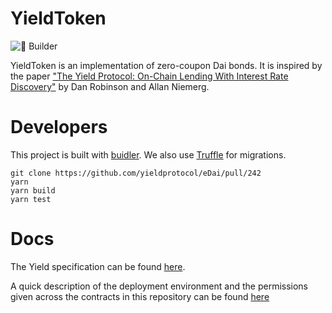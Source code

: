 # YieldToken

![ :seedling: Builder](https://github.com/yieldprotocol/ytoken-mvp/workflows/Builder/badge.svg)

YieldToken is an implementation of zero-coupon Dai bonds. It is inspired by the paper ["The Yield Protocol: On-Chain Lending With
Interest Rate Discovery"](https://yield.is/Yield.pdf) by Dan Robinson and Allan Niemerg.

# Developers

This project is built with [buidler](buidler.dev). We also use [Truffle](https://github.com/trufflesuite/truffle)
for migrations.

```
git clone https://github.com/yieldprotocol/eDai/pull/242
yarn
yarn build
yarn test
```

# Docs

The Yield specification can be found [here](https://docs.google.com/document/d/1TSc63v0E9X_aqmAL5VeIM1GDpALsf6yHiq0wGpfnsns/edit?usp=sharing).

A quick description of the deployment environment and the permissions given across the contracts in this repository can be found [here](https://docs.google.com/document/d/1BLh-CgoUIAFuB3aLcy2cbOLAMZyKcxN39HaHCb_KdBY/edit?usp=sharing)
